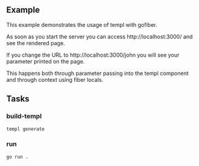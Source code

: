 ## Example

This example demonstrates the usage of templ with gofiber.

As soon as you start the server you can access http://localhost:3000/ and see the rendered page.

If you change the URL to http://localhost:3000/john you will see your parameter printed on the page.

This happens both through parameter passing into the templ component and through context using fiber locals.

## Tasks

### build-templ

```
templ generate
```

### run

```
go run .
```

